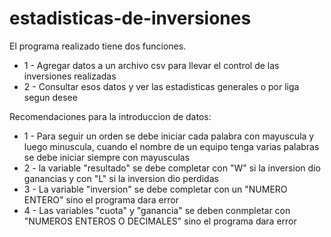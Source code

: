 # estadisticas-de-inversiones
El programa realizado tiene dos funciones.
- 1 - Agregar datos a un archivo csv para llevar el control de las inversiones realizadas
- 2 - Consultar esos datos y ver las estadisticas generales o por liga segun desee

Recomendaciones para la introduccion de datos:
- 1 - Para seguir un orden se debe iniciar cada palabra con mayuscula y luego minuscula, cuando el nombre de un equipo tenga varias palabras se debe iniciar siempre con         mayusculas
- 2 - la variable "resultado" se debe completar con "W" si la inversion dio ganancias y con "L" si la inversion dio perdidas 
- 3 - La variable "inversion" se debe completar con un "NUMERO ENTERO" sino el programa dara error
- 4 - Las variables  "cuota" y "ganancia" se deben conmpletar con "NUMEROS ENTEROS O DECIMALES" sino el programa dara error
